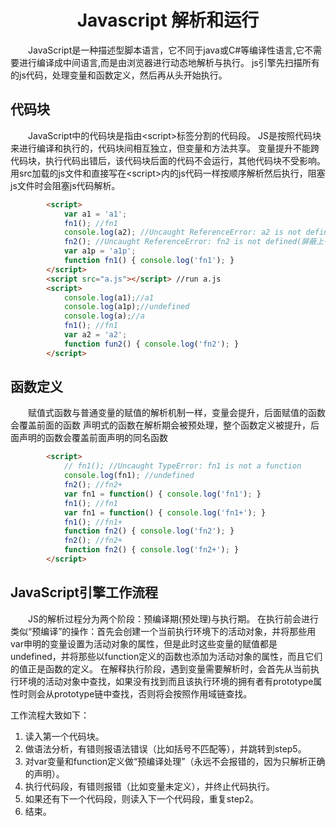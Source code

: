 
<h1 align="center"> Javascript 解析和运行</h1>

　　JavaScript是一种描述型脚本语言，它不同于java或C#等编译性语言,它不需要进行编译成中间语言,而是由浏览器进行动态地解析与执行。
js引擎先扫描所有的js代码，处理变量和函数定义，然后再从头开始执行。

代码块
-

　　JavaScript中的代码块是指由&lt;script&gt;标签分割的代码段。
JS是按照代码块来进行编译和执行的，代码块间相互独立，但变量和方法共享。
变量提升不能跨代码块，执行代码出错后，该代码块后面的代码不会运行，其他代码块不受影响。
用src加载的js文件和直接写在&lt;script&gt;内的js代码一样按顺序解析然后执行，阻塞js文件时会阻塞js代码解析。

```html
		<script>
			var a1 = 'a1';
			fn1(); //fn1
			console.log(a2); //Uncaught ReferenceError: a2 is not defined
			fn2(); //Uncaught ReferenceError: fn2 is not defined(屏蔽上一句的运行结果)
			var a1p = 'a1p';
			function fn1() { console.log('fn1'); }
		</script>
		<script src="a.js"></script> //run a.js
		<script>
			console.log(a1);//a1
			console.log(a1p);//undefined
			console.log(a);//a
			fn1(); //fn1
			var a2 = 'a2';
			function fun2() { console.log('fn2'); }
		</script>
```

函数定义
-

　　赋值式函数与普通变量的赋值的解析机制一样，变量会提升，后面赋值的函数会覆盖前面的函数
声明式的函数在解析期会被预处理，整个函数定义被提升，后面声明的函数会覆盖前面声明的同名函数

```html
		<script>
			// fn1(); //Uncaught TypeError: fn1 is not a function
			console.log(fn1); //undefined
			fn2(); //fn2+
			var fn1 = function() { console.log('fn1'); }
			fn1(); //fn1
			var fn1 = function() { console.log('fn1+'); }
			fn1(); //fn1+
			function fn2() { console.log('fn2'); }
			fn2(); //fn2+
			function fn2() { console.log('fn2+'); }
		</script>
```

JavaScript引擎工作流程
-

　　JS的解析过程分为两个阶段：预编译期(预处理)与执行期。
在执行前会进行类似“预编译”的操作：首先会创建一个当前执行环境下的活动对象，并将那些用var申明的变量设置为活动对象的属性，但是此时这些变量的赋值都是undefined，并将那些以function定义的函数也添加为活动对象的属性，而且它们的值正是函数的定义。
在解释执行阶段，遇到变量需要解析时，会首先从当前执行环境的活动对象中查找，如果没有找到而且该执行环境的拥有者有prototype属性时则会从prototype链中查找，否则将会按照作用域链查找。

工作流程大致如下：

1. 读入第一个代码块。
2. 做语法分析，有错则报语法错误（比如括号不匹配等），并跳转到step5。
3. 对var变量和function定义做“预编译处理”（永远不会报错的，因为只解析正确的声明）。
4. 执行代码段，有错则报错（比如变量未定义），并终止代码执行。
5. 如果还有下一个代码段，则读入下一个代码段，重复step2。
6. 结束。






